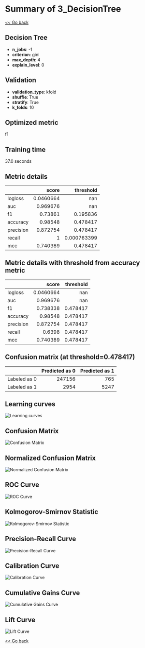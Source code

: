 # Summary of 3_DecisionTree

[<< Go back](../README.md)


## Decision Tree
- **n_jobs**: -1
- **criterion**: gini
- **max_depth**: 4
- **explain_level**: 0

## Validation
 - **validation_type**: kfold
 - **shuffle**: True
 - **stratify**: True
 - **k_folds**: 10

## Optimized metric
f1

## Training time

37.0 seconds

## Metric details
|           |     score |     threshold |
|:----------|----------:|--------------:|
| logloss   | 0.0460664 | nan           |
| auc       | 0.969676  | nan           |
| f1        | 0.73861   |   0.195836    |
| accuracy  | 0.98548   |   0.478417    |
| precision | 0.872754  |   0.478417    |
| recall    | 1         |   0.000763399 |
| mcc       | 0.740389  |   0.478417    |


## Metric details with threshold from accuracy metric
|           |     score |   threshold |
|:----------|----------:|------------:|
| logloss   | 0.0460664 |  nan        |
| auc       | 0.969676  |  nan        |
| f1        | 0.738338  |    0.478417 |
| accuracy  | 0.98548   |    0.478417 |
| precision | 0.872754  |    0.478417 |
| recall    | 0.6398    |    0.478417 |
| mcc       | 0.740389  |    0.478417 |


## Confusion matrix (at threshold=0.478417)
|              |   Predicted as 0 |   Predicted as 1 |
|:-------------|-----------------:|-----------------:|
| Labeled as 0 |           247156 |              765 |
| Labeled as 1 |             2954 |             5247 |

## Learning curves
![Learning curves](learning_curves.png)
## Confusion Matrix

![Confusion Matrix](confusion_matrix.png)


## Normalized Confusion Matrix

![Normalized Confusion Matrix](confusion_matrix_normalized.png)


## ROC Curve

![ROC Curve](roc_curve.png)


## Kolmogorov-Smirnov Statistic

![Kolmogorov-Smirnov Statistic](ks_statistic.png)


## Precision-Recall Curve

![Precision-Recall Curve](precision_recall_curve.png)


## Calibration Curve

![Calibration Curve](calibration_curve_curve.png)


## Cumulative Gains Curve

![Cumulative Gains Curve](cumulative_gains_curve.png)


## Lift Curve

![Lift Curve](lift_curve.png)



[<< Go back](../README.md)
